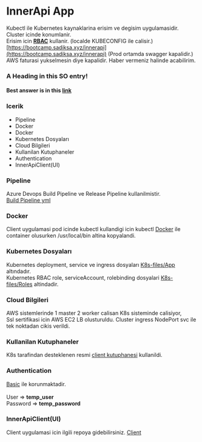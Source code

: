 # InnerApi App
Kubectl ile Kubernetes kaynaklarina erisim ve degisim uygulamasidir. Cluster icinde konumlanir. \
Erisim icin [**RBAC**](https://kubernetes.io/docs/reference/access-authn-authz/rbac/) kullanir. (localde KUBECONFIG ile calisir.) \
[https://bootcamp.sadiksa.xyz/innerapi](https://bootcamp.sadiksa.xyz/innerapi) (Prod ortamda swagger kapalidir.)\
AWS faturasi yukselmesin diye kapalidir. Haber vermeniz halinde acabilirim.

### <a name="head1234"></a>A Heading in this SO entry!
#### Best answer is in this [link](#head1234)

### Icerik
- Pipeline
- Docker
- Docker
- Kubernetes Dosyaları
- Cloud Bilgileri
- Kullanilan Kutuphaneler
- Authentication
- InnerApiClient(UI)

### Pipeline
Azure Devops Build Pipeline ve Release Pipeline kullanilmistir. \
[Build Pipeline yml](https://dev.azure.com/sadiksahin0511/bootcamp/_git/InnerApi?path=/azure-pipelines.yml&version=GBmain)

### Docker
Client uygulamasi pod icinde kubectl kullandigi icin kubectl [Docker](https://dev.azure.com/sadiksahin0511/bootcamp/_git/InnerApi?path=/InnerApi/Dockerfile&version=GBmain) ile container olusurken /usr/local/bin altina kopyalandi.

### Kubernetes Dosyaları
Kubernetes deployment, service ve ingress dosyaları [K8s-files/App](https://dev.azure.com/sadiksahin0511/bootcamp/_git/InnerApi?path=/InnerApi/K8s-files/App&version=GBmain) altındadır. \
Kubernetes RBAC role, serviceAccount, rolebinding dosyalari [K8s-files/Roles](https://dev.azure.com/sadiksahin0511/bootcamp/_git/InnerApi?path=/InnerApi/K8s-files/Roles&version=GBmain) altindadir.

### Cloud Bilgileri
AWS sistemlerinde 1 master 2 worker calisan K8s sisteminde calisiyor, \
Ssl sertifikasi icin AWS EC2 LB olusturuldu. Cluster ingress NodePort svc ile tek noktadan cikis verildi.

### Kullanilan Kutuphaneler
K8s tarafindan desteklenen resmi [client kutuphanesi](https://github.com/kubernetes-client/csharp) kullanildi. 

### Authentication
[Basic](https://dev.azure.com/sadiksahin0511/bootcamp/_git/InnerApi?path=/InnerApi/BasicAuthenticationHandler.cs&version=GBmain) ile korunmaktadir. \
\
User => **temp_user** \
Password => **temp_password**

### InnerApiClient(UI)
Client uygulamasi icin ilgili repoya gidebilirsiniz. [Client](https://dev.azure.com/sadiksahin0511/bootcamp/_git/InnerApiClient)

